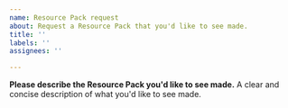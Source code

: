 ```yaml
---
name: Resource Pack request
about: Request a Resource Pack that you'd like to see made.
title: ''
labels: ''
assignees: ''

---
```


**Please describe the Resource Pack you'd like to see made.**
A clear and concise description of what you'd like to see made.
